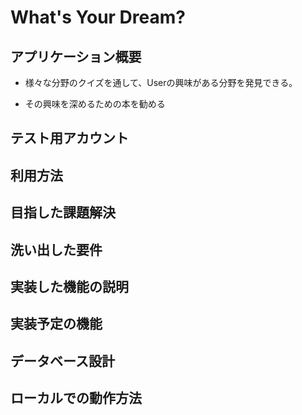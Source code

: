 # What's Your Dream?

## アプリケーション概要

* 様々な分野のクイズを通して、Userの興味がある分野を発見できる。

* その興味を深めるための本を勧める

## テスト用アカウント

## 利用方法

## 目指した課題解決

## 洗い出した要件

## 実装した機能の説明

## 実装予定の機能

## データベース設計

## ローカルでの動作方法
